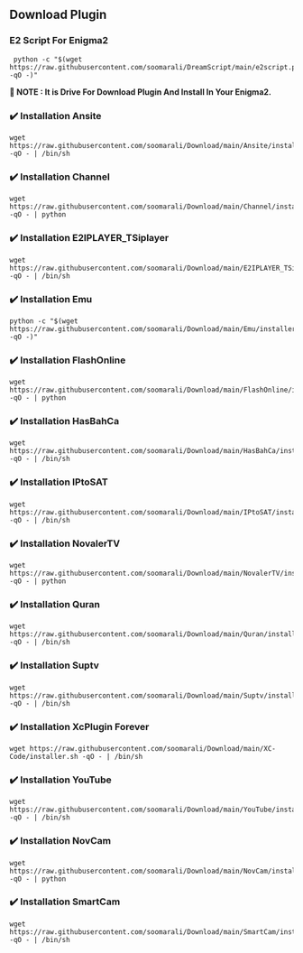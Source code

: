 ## Download Plugin
### E2 Script For Enigma2

```fish
 python -c "$(wget https://raw.githubusercontent.com/soomarali/DreamScript/main/e2script.py -qO -)"
```
**📣 NOTE : It is Drive For Download Plugin And Install In Your Enigma2.**

### ✔️ Installation Ansite

```fish
wget https://raw.githubusercontent.com/soomarali/Download/main/Ansite/installer.sh -qO - | /bin/sh
```

### ✔️ Installation Channel

```fish
wget https://raw.githubusercontent.com/soomarali/Download/main/Channel/installer.py -qO - | python
```

### ✔️ Installation E2IPLAYER_TSiplayer

```fish
wget https://raw.githubusercontent.com/soomarali/Download/main/E2IPLAYER_TSiplayer/installer.sh -qO - | /bin/sh
```

### ✔️ Installation Emu

```fish
python -c "$(wget https://raw.githubusercontent.com/soomarali/Download/main/Emu/installer.py -qO -)"
```

### ✔️ Installation FlashOnline

```fish
wget https://raw.githubusercontent.com/soomarali/Download/main/FlashOnline/installer.py -qO - | python
```

### ✔️ Installation HasBahCa

```fish
wget https://raw.githubusercontent.com/soomarali/Download/main/HasBahCa/installer.sh -qO - | /bin/sh
```

### ✔️ Installation IPtoSAT

```fish
wget https://raw.githubusercontent.com/soomarali/Download/main/IPtoSAT/installer.sh -qO - | /bin/sh
```

### ✔️ Installation NovalerTV

```fish
wget https://raw.githubusercontent.com/soomarali/Download/main/NovalerTV/installer.py -qO - | python
```

### ✔️ Installation Quran

```fish
wget https://raw.githubusercontent.com/soomarali/Download/main/Quran/installer.sh -qO - | /bin/sh
```

### ✔️ Installation Suptv

```fish
wget https://raw.githubusercontent.com/soomarali/Download/main/Suptv/installer.sh -qO - | /bin/sh
```

### ✔️ Installation XcPlugin Forever

```fish
wget https://raw.githubusercontent.com/soomarali/Download/main/XC-Code/installer.sh -qO - | /bin/sh
```

### ✔️ Installation YouTube

```fish
wget https://raw.githubusercontent.com/soomarali/Download/main/YouTube/installer.sh -qO - | /bin/sh
```

### ✔️ Installation NovCam

```fish
wget https://raw.githubusercontent.com/soomarali/Download/main/NovCam/installer.py -qO - | python
```
### ✔️ Installation SmartCam

```fish
wget https://raw.githubusercontent.com/soomarali/Download/main/SmartCam/installer.sh -qO - | /bin/sh
```
